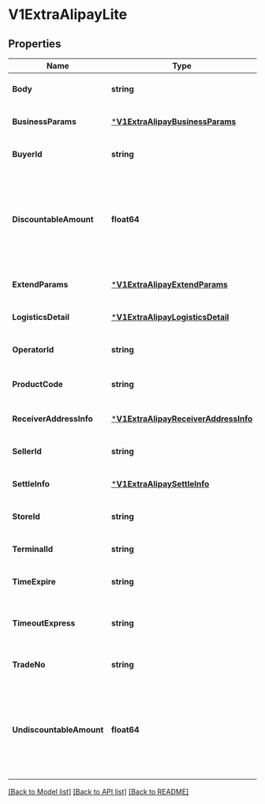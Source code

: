# V1ExtraAlipayLite

## Properties
Name | Type | Description | Notes
------------ | ------------- | ------------- | -------------
**Body** | **string** | 商品描述 | [optional] [default to null]
**BusinessParams** | [***V1ExtraAlipayBusinessParams**](v1ExtraAlipayBusinessParams.md) | 业务扩展参数 | [optional] [default to null]
**BuyerId** | **string** | 买家的支付宝唯一用户号（2088开头的16位纯数字） | [optional] [default to null]
**DiscountableAmount** | **float64** | 可打折金额. 参与优惠计算的金额，单位为元，精确到小数点后两位，取值范围[0.01,100000000] 如果该值未传入，但传入了【订单总金额】，【不可打折金额】则该值默认为【订单总金额】-【不可打折金额】 | [optional] [default to null]
**ExtendParams** | [***V1ExtraAlipayExtendParams**](v1ExtraAlipayExtendParams.md) | 业务扩展参数 | [optional] [default to null]
**LogisticsDetail** | [***V1ExtraAlipayLogisticsDetail**](v1ExtraAlipayLogisticsDetail.md) | 物流信息 | [optional] [default to null]
**OperatorId** | **string** | 商户操作员编号 | [optional] [default to null]
**ProductCode** | **string** | 销售产品码，商家和支付宝签约的产品码，为固定值 FACE_TO_FACE_PAYMENT | [optional] [default to null]
**ReceiverAddressInfo** | [***V1ExtraAlipayReceiverAddressInfo**](v1ExtraAlipayReceiverAddressInfo.md) | 收货信息 | [optional] [default to null]
**SellerId** | **string** | 卖家支付宝用户号 | [optional] [default to null]
**SettleInfo** | [***V1ExtraAlipaySettleInfo**](v1ExtraAlipaySettleInfo.md) | 结算信息 | [optional] [default to null]
**StoreId** | **string** | 商户门店编号 | [optional] [default to null]
**TerminalId** | **string** | 商户机具终端编号 | [optional] [default to null]
**TimeExpire** | **string** | 绝对超时时间，格式为yyyy-MM-dd HH:mm:ss | [optional] [default to null]
**TimeoutExpress** | **string** | 订单有效时间，该时间段内订单可以进行支付，结束后订单将关闭，天数为0表示永久有效 | [optional] [default to null]
**TradeNo** | **string** | [ONLY IN RESPONSE] 支付宝交易号 | [optional] [default to null]
**UndiscountableAmount** | **float64** | 不可打折金额. 不参与优惠计算的金额，单位为元，精确到小数点后两位，取值范围[0.01,100000000] 如果该值未传入，但传入了【订单总金额】,【可打折金额】，则该值默认为【订单总金额】-【可打折金额】 | [optional] [default to null]

[[Back to Model list]](../README.md#documentation-for-models) [[Back to API list]](../README.md#documentation-for-api-endpoints) [[Back to README]](../README.md)



